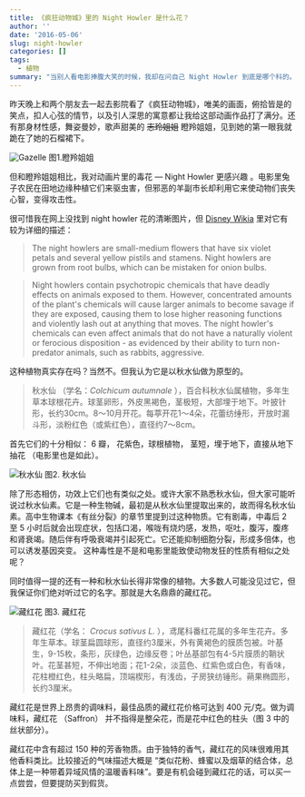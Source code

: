 ```yaml
---
title: 《疯狂动物城》里的 Night Howler 是什么花？
author: ''
date: '2016-05-06'
slug: night-howler
categories: []
tags:
  - 植物
summary: "当别人看电影捧腹大笑的时候，我却在问自己 Night Howler 到底是哪个科的。"
---
```


昨天晚上和两个朋友去一起去影院看了《疯狂动物城》，唯美的画面，俯拾皆是的笑点，扣人心弦的情节，以及引人深思的寓意都让我给这部动画作品打了满分。还有那身材性感，舞姿曼妙，歌声甜美的 ~~志玲姐姐~~ 瞪羚姐姐，见到她的第一眼我就跪在了她的石榴裙下。

![Gazelle](http://i.imgur.com/yt6mq8p.jpg)
图1.瞪羚姐姐    

但和瞪羚姐姐相比，我对动画片里的毒花 — Night Howler 更感兴趣 。电影里兔子农民在田地边缘种植它们来驱虫害，但邪恶的羊副市长却利用它来使动物们丧失心智，变得攻击性。   

很可惜我在网上没找到 night howler 花的清晰图片，但  [Disney Wikia](http://disney.wikia.com/) 里对它有较为详细的描述：  

>The night howlers are small-medium flowers that have six violet petals and several yellow pistils and stamens. Night howlers are grown from root bulbs, which can be mistaken for onion bulbs.    

>Night howlers contain psychotropic chemicals that have deadly effects on animals exposed to them. However, concentrated amounts of the plant's chemicals will cause larger animals to become savage if they are exposed, causing them to lose higher reasoning functions and violently lash out at anything that moves. The night howler's chemicals can even affect animals that do not have a naturally violent or ferocious disposition - as evidenced by their ability to turn non-predator animals, such as rabbits, aggressive.    

这种植物真实存在吗？当然不。但我认为它是以秋水仙做为原型的。    

 >秋水仙 （学名：_Colchicum autumnale_ ），百合科秋水仙属植物，多年生草本球根花卉。球茎卵形，外皮黑褐色，茎极短，大部埋于地下。叶披针形，长约30cm。8～10月开花。每葶开花1～4朵，花蕾纺缍形，开放时漏斗形，淡粉红色（或紫红色），直径约7～8cm。    

首先它们的十分相似： 6 瓣， 花紫色，球根植物， 茎短，埋于地下，直接从地下抽花 （电影里也是如此）。      

![秋水仙](http://i.imgur.com/NSAeb8H.png)
图2. 秋水仙  

除了形态相仿，功效上它们也有类似之处。或许大家不熟悉秋水仙，但大家可能听说过秋水仙素。它是一种生物碱，最初是从秋水仙里提取出来的，故而得名秋水仙素。高中生物课本《有丝分裂》的章节里提到过这种物质。它有剧毒，中毒后 2 至 5 小时后就会出现症状，包括口渴，喉咙有烧灼感，发热，呕吐，腹泻，腹疼和肾衰竭。随后伴有呼吸衰竭并引起死亡。它还能抑制细胞分裂，形成多倍体，也可以诱发基因突变。 这种毒性是不是和电影里能致使动物发狂的性质有相似之处呢？    

同时值得一提的还有一种和秋水仙长得非常像的植物。大多数人可能没见过它，但我保证你们绝对听过它的名字。那就是大名鼎鼎的藏红花。     

![藏红花](http://i.imgur.com/029sXFe.png)
图3. 藏红花    

>藏红花（学名： _Crocus sativus L._ ），鸢尾科番红花属的多年生花卉。多年生草本。球茎扁圆球形，直径约3厘米，外有黄褐色的膜质包被。叶基生，9-15枚，条形，灰绿色，边缘反卷；叶丛基部包有4-5片膜质的鞘状叶。花茎甚短，不伸出地面；花1-2朵，淡蓝色、红紫色或白色，有香味，花柱橙红色，柱头略扁，顶端楔形，有浅齿，子房狭纺锤形。蒴果椭圆形，长约3厘米。    

藏红花是世界上昂贵的调味料，最佳品质的藏红花价格可达到 400 元/克。做为调味料，藏红花 （Saffron） 并不指得是整朵花，而是花中红色的柱头（图 3 中的丝状部分）。     

藏红花中含有超过 150 种的芳香物质。由于独特的香气，藏红花的风味很难用其他香料类比。比较接近的气味描述大概是 “类似花粉、蜂蜜以及烟草的结合体，总体上是一种带着异域风情的温暖香料味”。要是有机会碰到藏红花的话，可以买一点尝尝，但要提防买到假货。